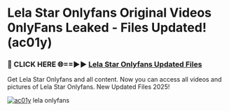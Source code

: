# Lela Star Onlyfans Original Videos 0nlyFans Leaked - Files Updated! (ac01y)

<h3>🔴 CLICK HERE 🌐==►► <a href="https://tinyurl.com/3hn5wdd3" rel="nofollow">Lela Star Onlyfans Updated Files</a></h3>

Get Lela Star Onlyfans and all content. Now you can access all videos and pictures of Lela Star Onlyfans. New Updated Files 2025!

[![ac01y](https://i.imgur.com/4HnBqBT.gif)](https://tinyurl.com/3hn5wdd3)
lela onlyfans